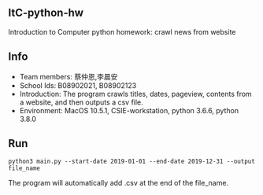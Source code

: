 ## ItC-python-hw
Introduction to Computer python homework: crawl news from website 

## Info
* Team members: 蔡仲恩,李晨安
* School Ids: B08902021, B08902123
* Introduction: The program crawls titles, dates, pageview, contents from a website, and then outputs a csv file.
* Environment: MacOS 10.5.1, CSIE-workstation, python 3.6.6, python 3.8.0

## Run
```
python3 main.py --start-date 2019-01-01 --end-date 2019-12-31 --output file_name
```
The program will automatically add .csv at the end of the file_name.
